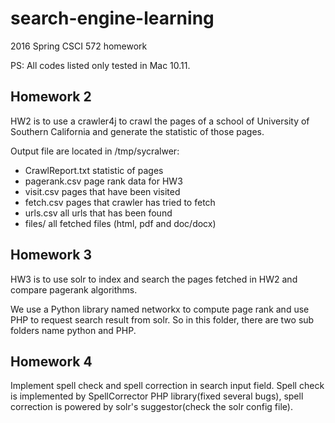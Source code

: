 # search-engine-learning
2016 Spring CSCI 572 homework

PS: All codes listed only tested in Mac 10.11.

## Homework 2

HW2 is to use a crawler4j to crawl the pages of a school of University of Southern California and generate the statistic of those pages.

Output file are located in /tmp/sycralwer:
- CrawlReport.txt statistic of pages
- pagerank.csv page rank data for HW3
- visit.csv pages that have been visited
- fetch.csv pages that crawler has tried to fetch
- urls.csv all urls that has been found
- files/ all fetched files (html, pdf and doc/docx)

## Homework 3

HW3 is to use solr to index and search the pages fetched in HW2 and compare pagerank algorithms.

We use a Python library named networkx to compute page rank and use PHP to request search result from solr. So in this folder, there are two sub folders name python and PHP.

## Homework 4

Implement spell check and spell correction in search input field. Spell check is implemented by SpellCorrector PHP library(fixed several bugs), spell correction is powered by solr's suggestor(check the solr config file).




